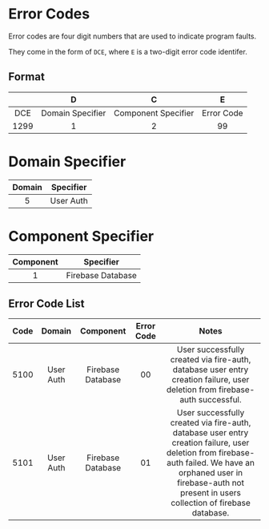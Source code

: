 # Error Codes

Error codes are four digit numbers that are used to indicate program faults.

They come in the form of `DCE`, where `E` is a two-digit error code identifer.

## Format

||D|C|E|
|:---:|:---:|:---:|:---:|
|DCE|Domain Specifier|Component Specifier|Error Code|
|1299|1|2|99|

# Domain Specifier

|Domain|Specifier|
|:---:|:---:|
|5|User Auth|

# Component Specifier

|Component|Specifier|
|:---:|:---:|
|1|Firebase Database|

## Error Code List

|Code|Domain|Component|Error Code|Notes|
|:---:|:---:|:---:|:---:|:---:|
|5100|User Auth|Firebase Database|00|User successfully created via fire-auth, database user entry creation failure, user deletion from firebase-auth successful.|
|5101|User Auth|Firebase Database|01|User successfully created via fire-auth, database user entry creation failure, user deletion from firebase-auth failed. We have an orphaned user in firebase-auth not present in users collection of firebase database.|

